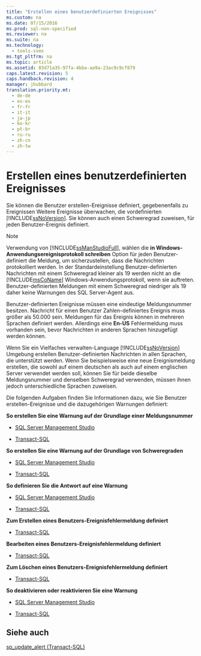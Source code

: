 ```yaml
---
title: "Erstellen eines benutzerdefinierten Ereignisses"
ms.custom: na
ms.date: 07/15/2016
ms.prod: sql-non-specified
ms.reviewer: na
ms.suite: na
ms.technology: 
  - tools-ssms
ms.tgt_pltfrm: na
ms.topic: article
ms.assetid: 03d71a35-97fa-4bba-aa9a-23ac9c9cf879
caps.latest.revision: 5
caps.handback.revision: 4
manager: jhubbard
translation.priority.mt: 
  - de-de
  - es-es
  - fr-fr
  - it-it
  - ja-jp
  - ko-kr
  - pt-br
  - ru-ru
  - zh-cn
  - zh-tw
---
```

# Erstellen eines benutzerdefinierten Ereignisses
Sie können die Benutzer erstellen\-Ereignisse definiert, gegebenenfalls zu Ereignissen Weitere Ereignisse überwachen, die vordefinierten [!INCLUDE[ssNoVersion](../content/includes/ssNoVersion_md.md)]. Sie können auch einen Schweregrad zuweisen, für jeden Benutzer\-Ereignis definiert.  
  
> [!NOTE]  
> Verwendung von [!INCLUDE[ssManStudioFull](../content/includes/ssManStudioFull_md.md)], wählen die **in Windows-Anwendungsereignisprotokoll schreiben** Option für jeden Benutzer\-definiert die Meldung, um sicherzustellen, dass die Nachrichten protokolliert werden. In der Standardeinstellung Benutzer\-definierten Nachrichten mit einem Schweregrad kleiner als 19 werden nicht an die [!INCLUDE[msCoName](../content/includes/msCoName_md.md)] Windows-Anwendungsprotokoll, wenn sie auftreten. Benutzer\-definierten Meldungen mit einem Schweregrad niedriger als 19 daher keine Warnungen des SQL Server-Agent aus.  
  
Benutzer\-definierten Ereignisse müssen eine eindeutige Meldungsnummer besitzen. Nachricht für einen Benutzer Zahlen\-definiertes Ereignis muss größer als 50.000 sein. Meldungen für das Ereignis können in mehreren Sprachen definiert werden. Allerdings eine **En\-US** Fehlermeldung muss vorhanden sein, bevor Nachrichten in anderen Sprachen hinzugefügt werden können.  
  
Wenn Sie ein Vielfaches verwalten\-Language [!INCLUDE[ssNoVersion](../content/includes/ssNoVersion_md.md)] Umgebung erstellen Benutzer\-definierten Nachrichten in allen Sprachen, die unterstützt werden. Wenn Sie beispielsweise eine neue Ereignismeldung erstellen, die sowohl auf einem deutschen als auch auf einem englischen Server verwendet werden soll, können Sie für beide dieselbe Meldungsnummer und denselben Schweregrad verwenden, müssen ihnen jedoch unterschiedliche Sprachen zuweisen.  
  
Die folgenden Aufgaben finden Sie Informationen dazu, wie Sie Benutzer erstellen\-Ereignisse und die dazugehörigen Warnungen definiert:  
  
**So erstellen Sie eine Warnung auf der Grundlage einer Meldungsnummer**  
  
-   [SQL Server Management Studio](../content/Create-an-Alert-Using-an-Error-Number.md)  
  
-   [Transact-SQL](assetId:///d9b41853-e22d-4813-a79f-57efb4511f09)  
  
**So erstellen Sie eine Warnung auf der Grundlage von Schweregraden**  
  
-   [SQL Server Management Studio](../content/Create-an-Alert-Using-Severity-Level.md)  
  
-   [Transact-SQL](assetId:///d9b41853-e22d-4813-a79f-57efb4511f09)  
  
**So definieren Sie die Antwort auf eine Warnung**  
  
-   [SQL Server Management Studio](../content/Define-the-Response-to-an-Alert--SQL-Server-Management-Studio-.md)  
  
-   [Transact-SQL](assetId:///0525e0a2-ed0b-4e69-8a4c-a9e3e3622fbd)  
  
**Zum Erstellen eines Benutzers\-Ereignisfehlermeldung definiert**  
  
-   [Transact-SQL](assetId:///54746d30-f944-40e5-a707-f2d9be0fb9eb)  
  
**Bearbeiten eines Benutzers\-Ereignisfehlermeldung definiert**  
  
-   [Transact-SQL](assetId:///1b28f280-8ef9-48e9-bd99-ec14d79abaca)  
  
**Zum Löschen eines Benutzers\-Ereignisfehlermeldung definiert**  
  
-   [Transact-SQL](assetId:///17287a15-cdde-43d1-bb18-9f920bc15db8)  
  
**So deaktivieren oder reaktivieren Sie eine Warnung**  
  
-   [SQL Server Management Studio](../content/Disable-or-Reactivate-an-Alert.md)  
  
-   [Transact-SQL](assetId:///4bbaeaab-8aca-4c9e-abc1-82ce73090bd3)  
  
## Siehe auch  
[sp_update_alert (Transact-SQL)](assetId:///4bbaeaab-8aca-4c9e-abc1-82ce73090bd3)  
  
